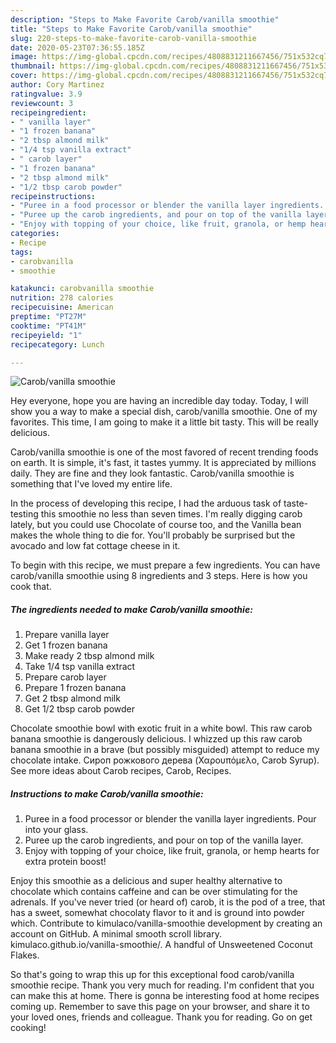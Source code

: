 ```yaml
---
description: "Steps to Make Favorite Carob/vanilla smoothie"
title: "Steps to Make Favorite Carob/vanilla smoothie"
slug: 220-steps-to-make-favorite-carob-vanilla-smoothie
date: 2020-05-23T07:36:55.185Z
image: https://img-global.cpcdn.com/recipes/4808831211667456/751x532cq70/carobvanilla-smoothie-recipe-main-photo.jpg
thumbnail: https://img-global.cpcdn.com/recipes/4808831211667456/751x532cq70/carobvanilla-smoothie-recipe-main-photo.jpg
cover: https://img-global.cpcdn.com/recipes/4808831211667456/751x532cq70/carobvanilla-smoothie-recipe-main-photo.jpg
author: Cory Martinez
ratingvalue: 3.9
reviewcount: 3
recipeingredient:
- " vanilla layer"
- "1 frozen banana"
- "2 tbsp almond milk"
- "1/4 tsp vanilla extract"
- " carob layer"
- "1 frozen banana"
- "2 tbsp almond milk"
- "1/2 tbsp carob powder"
recipeinstructions:
- "Puree in a food processor or blender the vanilla layer ingredients. Pour into your glass."
- "Puree up the carob ingredients, and pour on top of the vanilla layer."
- "Enjoy with topping of your choice, like fruit, granola, or hemp hearts for extra protein boost!"
categories:
- Recipe
tags:
- carobvanilla
- smoothie

katakunci: carobvanilla smoothie 
nutrition: 278 calories
recipecuisine: American
preptime: "PT27M"
cooktime: "PT41M"
recipeyield: "1"
recipecategory: Lunch

---
```



![Carob/vanilla smoothie](https://img-global.cpcdn.com/recipes/4808831211667456/751x532cq70/carobvanilla-smoothie-recipe-main-photo.jpg)

Hey everyone, hope you are having an incredible day today. Today, I will show you a way to make a special dish, carob/vanilla smoothie. One of my favorites. This time, I am going to make it a little bit tasty. This will be really delicious.

Carob/vanilla smoothie is one of the most favored of recent trending foods on earth. It is simple, it's fast, it tastes yummy. It is appreciated by millions daily. They are fine and they look fantastic. Carob/vanilla smoothie is something that I've loved my entire life.

In the process of developing this recipe, I had the arduous task of taste-testing this smoothie no less than seven times. I&#39;m really digging carob lately, but you could use Chocolate of course too, and the Vanilla bean makes the whole thing to die for. You&#39;ll probably be surprised but the avocado and low fat cottage cheese in it.


To begin with this recipe, we must prepare a few ingredients. You can have carob/vanilla smoothie using 8 ingredients and 3 steps. Here is how you cook that.

##### The ingredients needed to make Carob/vanilla smoothie:

1. Prepare  vanilla layer
1. Get 1 frozen banana
1. Make ready 2 tbsp almond milk
1. Take 1/4 tsp vanilla extract
1. Prepare  carob layer
1. Prepare 1 frozen banana
1. Get 2 tbsp almond milk
1. Get 1/2 tbsp carob powder


Chocolate smoothie bowl with exotic fruit in a white bowl. This raw carob banana smoothie is dangerously delicious. I whizzed up this raw carob banana smoothie in a brave (but possibly misguided) attempt to reduce my chocolate intake. Сироп рожкового дерева (Χαρουπόμελο, Carob Syrup). See more ideas about Carob recipes, Carob, Recipes. 

##### Instructions to make Carob/vanilla smoothie:

1. Puree in a food processor or blender the vanilla layer ingredients. Pour into your glass.
1. Puree up the carob ingredients, and pour on top of the vanilla layer.
1. Enjoy with topping of your choice, like fruit, granola, or hemp hearts for extra protein boost!


Enjoy this smoothie as a delicious and super healthy alternative to chocolate which contains caffeine and can be over stimulating for the adrenals. If you&#39;ve never tried (or heard of) carob, it is the pod of a tree, that has a sweet, somewhat chocolaty flavor to it and is ground into powder which. Contribute to kimulaco/vanilla-smoothie development by creating an account on GitHub. A minimal smooth scroll library. kimulaco.github.io/vanilla-smoothie/. A handful of Unsweetened Coconut Flakes. 

So that's going to wrap this up for this exceptional food carob/vanilla smoothie recipe. Thank you very much for reading. I'm confident that you can make this at home. There is gonna be interesting food at home recipes coming up. Remember to save this page on your browser, and share it to your loved ones, friends and colleague. Thank you for reading. Go on get cooking!
